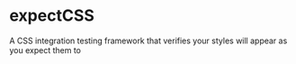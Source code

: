 expectCSS
=========

A CSS integration testing framework that verifies your styles will appear as you expect them to